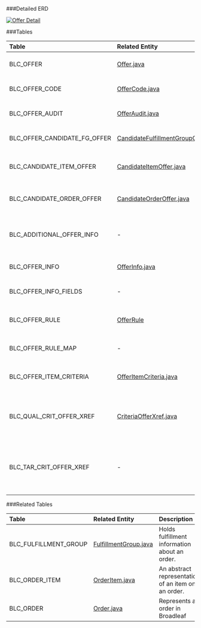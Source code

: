 

###Detailed ERD

[![Offer Detail](dataModel/OfferDetailedERD.png)](_img/dataModel/OfferDetailedERD.png)

###Tables

| Table               | Related Entity    | Description                                         |
|:--------------------|:------------------|:----------------------------------------------------|
|BLC_OFFER            | [Offer.java](http://javadoc.broadleafcommerce.org/current/framework/org/broadleafcommerce/core/offer/domain/Offer.html)          | Represents an Offer in Broadleaf.  |
|BLC_OFFER_CODE       | [OfferCode.java](http://javadoc.broadleafcommerce.org/current/framework/org/broadleafcommerce/core/offer/domain/OfferCode.html)          | Represents an Offer Code.  |
|BLC_OFFER_AUDIT      | [OfferAudit.java](http://javadoc.broadleafcommerce.org/current/framework/org/broadleafcommerce/core/offer/domain/OfferAudit.html)          | Represents an Offer Audit.  |
|BLC_OFFER_CANDIDATE_FG_OFFER| [CandidateFulfillmentGroupOffer.java](http://javadoc.broadleafcommerce.org/current/framework/org/broadleafcommerce/core/offer/domain/CandidateFulfillmentGroupOffer.html)   | Represents an Offer candidate.  |
|BLC_CANDIDATE_ITEM_OFFER    | [CandidateItemOffer.java](http://javadoc.broadleafcommerce.org/current/framework/org/broadleafcommerce/core/offer/domain/CandidateItemOffer.html)   | Represents an Offer Item candidate.  |
|BLC_CANDIDATE_ORDER_OFFER   | [CandidateOrderOffer.java](http://javadoc.broadleafcommerce.org/current/framework/org/broadleafcommerce/core/offer/domain/CandidateOrderOffer.html)   | Represents an Offer Order candidate.  |
|BLC_ADDITIONAL_OFFER_INFO   | -   | Represents additional information for an Offer.  |
|BLC_OFFER_INFO       | [OfferInfo.java](http://javadoc.broadleafcommerce.org/current/framework/org/broadleafcommerce/core/offer/domain/OfferInfo.html)          | Links to the Offer Info fields.  |
|BLC_OFFER_INFO_FIELDS| -          | Represents an Offer Info fields.  |
|BLC_OFFER_RULE       | [OfferRule](http://javadoc.broadleafcommerce.org/current/framework/org/broadleafcommerce/core/offer/domain/OfferRule.html)          | Represents a rule to be applied to an Offer.  |
|BLC_OFFER_RULE_MAP   | -          | Maps an Offer to a Rule.  |
|BLC_OFFER_ITEM_CRITERIA | [OfferItemCriteria.java](http://javadoc.broadleafcommerce.org/current/framework/org/broadleafcommerce/core/offer/domain/OfferItemCriteria.html)       | Represents an Offer item criteria.  |
|BLC_QUAL_CRIT_OFFER_XREF| [CriteriaOfferXref.java](http://javadoc.broadleafcommerce.org/current/framework/org/broadleafcommerce/core/offer/domain/CriteriaOfferXref.html)       | Cross reference table that points to an Offer item criteria.  |
|BLC_TAR_CRIT_OFFER_XREF | -       | Cross reference table that points to an Offer target item criteria.  |


###Related Tables

| Table               | Related Entity    | Description                                         |
|:--------------------|:------------------|:----------------------------------------------------|
|BLC_FULFILLMENT_GROUP| [FulfillmentGroup.java](http://javadoc.broadleafcommerce.org/current/framework/org/broadleafcommerce/core/order/domain/FulfillmentGroup.html)          | Holds fulfillment information about an order.  |
|BLC_ORDER_ITEM       | [OrderItem.java](http://javadoc.broadleafcommerce.org/current/framework/org/broadleafcommerce/core/order/domain/OrderItem.html)          | An abstract representation of an item on an order.  |
|BLC_ORDER            | [Order.java](http://javadoc.broadleafcommerce.org/current/framework/org/broadleafcommerce/core/order/domain/Order.html)      | Represents an order in Broadleaf  |